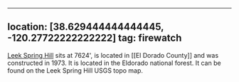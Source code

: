 
---
location: [38.629444444444445, -120.27722222222222]
tag: firewatch
---

[Leek Spring Hill](http://www.peakbagging.com/CALookoutPhotos/LeekSpringHill.html) sits at 7624', is located in [[El Dorado County]] and was constructed in 1973. It is located in the Eldorado national forest. It can be found on the Leek Spring Hill USGS topo map.
